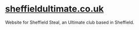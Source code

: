 [sheffieldultimate.co.uk][1]
=======================
Website for Sheffield Steal, an Ultimate club based in Sheffield.

[1]: http://sheffieldultimate.co.uk
